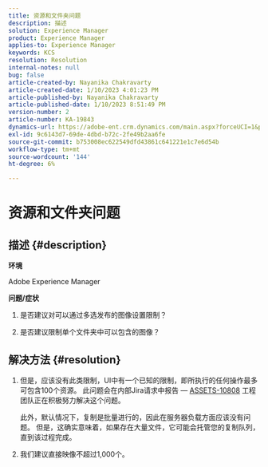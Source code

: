```yaml
---
title: 资源和文件夹问题
description: 描述
solution: Experience Manager
product: Experience Manager
applies-to: Experience Manager
keywords: KCS
resolution: Resolution
internal-notes: null
bug: false
article-created-by: Nayanika Chakravarty
article-created-date: 1/10/2023 4:01:23 PM
article-published-by: Nayanika Chakravarty
article-published-date: 1/10/2023 8:51:49 PM
version-number: 2
article-number: KA-19843
dynamics-url: https://adobe-ent.crm.dynamics.com/main.aspx?forceUCI=1&pagetype=entityrecord&etn=knowledgearticle&id=ea08d305-0091-ed11-aad1-6045bd0063aa
exl-id: 9c6143d7-69de-4dbd-b72c-2fe49b2aa6fe
source-git-commit: b753008ec622549dfd43861c641221e1c7e6d54b
workflow-type: tm+mt
source-wordcount: '144'
ht-degree: 6%

---
```


# 资源和文件夹问题

## 描述 {#description}


<b>环境</b>

Adobe Experience Manager

<b>问题/症状</b>

1. 是否建议对可以通过多选发布的图像设置限制？

2. 是否建议限制单个文件夹中可以包含的图像？


## 解决方法 {#resolution}


1. 但是，应该没有此类限制，UI中有一个已知的限制，即所执行的任何操作最多可包含100个资源。 此问题会在内部Jira请求中报告 —  [ASSETS-10808](https://jira.corp.adobe.com/browse/ASSETS-10808) 工程团队正在积极努力解决这个问题。



   此外，默认情况下，复制是批量进行的，因此在服务器负载方面应该没有问题。 但是，这确实意味着，如果存在大量文件，它可能会托管您的复制队列，直到该过程完成。


2. 我们建议直接映像不超过1,000个。
